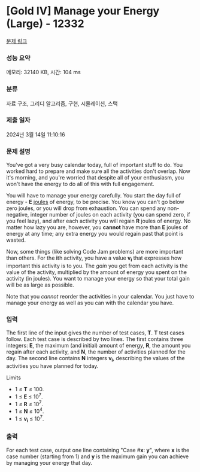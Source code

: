 # [Gold IV] Manage your Energy (Large) - 12332 

[문제 링크](https://www.acmicpc.net/problem/12332) 

### 성능 요약

메모리: 32140 KB, 시간: 104 ms

### 분류

자료 구조, 그리디 알고리즘, 구현, 시뮬레이션, 스택

### 제출 일자

2024년 3월 14일 11:10:16

### 문제 설명

<p>You've got a very busy calendar today, full of important stuff to do. You worked hard to prepare and make sure all the activities don't overlap. Now it's morning, and you're worried that despite all of your enthusiasm, you won't have the energy to do all of this with full engagement.</p>

<p>You will have to manage your energy carefully. You start the day full of energy - <strong>E</strong> <a href="http://en.wikipedia.org/wiki/Joule">joules</a> of energy, to be precise. You know you can't go below zero joules, or you will drop from exhaustion. You can spend any non-negative, integer number of joules on each activity (you can spend zero, if you feel lazy), and after each activity you will regain <strong>R</strong> joules of energy. No matter how lazy you are, however, you <strong>cannot</strong> have more than <strong>E</strong> joules of energy at any time; any extra energy you would regain past that point is wasted.</p>

<p>Now, some things (like solving Code Jam problems) are more important than others. For the <strong>i</strong>th activity, you have a value <strong>v</strong><strong><sub>i</sub></strong> that expresses how important this activity is to you. The <em>gain</em> you get from each activity is the value of the activity, multiplied by the amount of energy you spent on the activity (in joules). You want to manage your energy so that your total gain will be as large as possible.</p>

<p>Note that you <em>cannot</em> reorder the activities in your calendar. You just have to manage your energy as well as you can with the calendar you have.</p>

### 입력 

 <p>The first line of the input gives the number of test cases, <strong>T</strong>. <strong>T</strong> test cases follow. Each test case is described by two lines. The first contains three integers: <strong>E</strong>, the maximum (and initial) amount of energy, <strong>R</strong>, the amount you regain after each activity, and <strong>N</strong>, the number of activities planned for the day. The second line contains <strong>N</strong> integers <strong>v</strong><strong><sub>i</sub></strong>, describing the values of the activities you have planned for today.</p>

<p>Limits</p>

<ul>
	<li>1 ≤ <strong>T</strong> ≤ 100.</li>
	<li>1 ≤ <strong>E</strong> ≤ 10<sup>7</sup>.</li>
	<li>1 ≤ <strong>R</strong> ≤ 10<sup>7</sup>.</li>
	<li>1 ≤ <strong>N</strong> ≤ 10<sup>4</sup>.</li>
	<li>1 ≤ <strong>v</strong><strong><sub>i</sub></strong> ≤ 10<sup>7</sup>.</li>
</ul>

### 출력 

 <p>For each test case, output one line containing "Case #<strong>x</strong>: <strong>y</strong>", where <strong>x</strong> is the case number (starting from 1) and <strong>y</strong> is the maximum gain you can achieve by managing your energy that day.</p>

